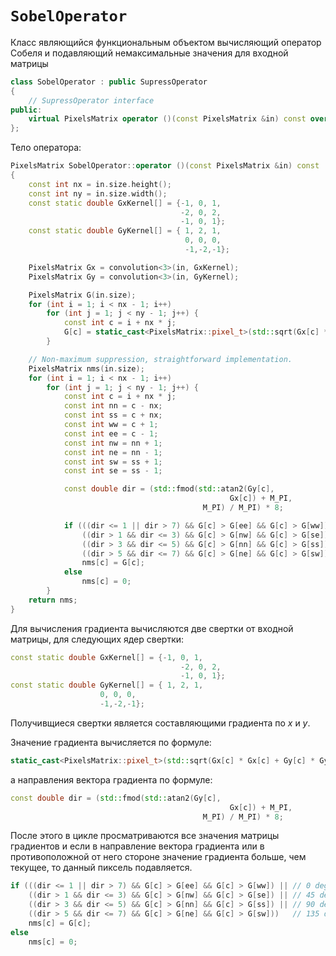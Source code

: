 # `SobelOperator`

Класс являющийся функциональным объектом вычисляющий оператор Собеля и подавляющий немаксимальные значения для входной матрицы

```C++
class SobelOperator : public SupressOperator
{
    // SupressOperator interface
public:
    virtual PixelsMatrix operator ()(const PixelsMatrix &in) const override;
};
```

Тело оператора:

```C++
PixelsMatrix SobelOperator::operator ()(const PixelsMatrix &in) const
{
    const int nx = in.size.height();
    const int ny = in.size.width();
    const static double GxKernel[] = {-1, 0, 1,
                                      -2, 0, 2,
                                      -1, 0, 1};
    const static double GyKernel[] = { 1, 2, 1,
                                       0, 0, 0,
                                       -1,-2,-1};

    PixelsMatrix Gx = convolution<3>(in, GxKernel);
    PixelsMatrix Gy = convolution<3>(in, GyKernel);

    PixelsMatrix G(in.size);
    for (int i = 1; i < nx - 1; i++)
        for (int j = 1; j < ny - 1; j++) {
            const int c = i + nx * j;
            G[c] = static_cast<PixelsMatrix::pixel_t>(std::sqrt(Gx[c] * Gx[c] + Gy[c] * Gy[c]));
        }

    // Non-maximum suppression, straightforward implementation.
    PixelsMatrix nms(in.size);
    for (int i = 1; i < nx - 1; i++)
        for (int j = 1; j < ny - 1; j++) {
            const int c = i + nx * j;
            const int nn = c - nx;
            const int ss = c + nx;
            const int ww = c + 1;
            const int ee = c - 1;
            const int nw = nn + 1;
            const int ne = nn - 1;
            const int sw = ss + 1;
            const int se = ss - 1;

            const double dir = (std::fmod(std::atan2(Gy[c],
                                                 Gx[c]) + M_PI,
                                           M_PI) / M_PI) * 8;

            if (((dir <= 1 || dir > 7) && G[c] > G[ee] && G[c] > G[ww]) || // 0 deg
                ((dir > 1 && dir <= 3) && G[c] > G[nw] && G[c] > G[se]) || // 45 deg
                ((dir > 3 && dir <= 5) && G[c] > G[nn] && G[c] > G[ss]) || // 90 deg
                ((dir > 5 && dir <= 7) && G[c] > G[ne] && G[c] > G[sw]))   // 135 deg
                nms[c] = G[c];
            else
                nms[c] = 0;
        }
    return nms;
}
```

Для вычисления градиента вычисляются две свертки от входной матрицы, для следующих ядер свертки:

```C++
const static double GxKernel[] = {-1, 0, 1,
                                      -2, 0, 2,
                                      -1, 0, 1};
const static double GyKernel[] = { 1, 2, 1,
				    0, 0, 0,
				    -1,-2,-1};
```

Получивщиеся свертки является составляющими градиента по *x* и *y*.

Значение градиента вычисляется по формуле:

```C++
static_cast<PixelsMatrix::pixel_t>(std::sqrt(Gx[c] * Gx[c] + Gy[c] * Gy[c]));
```

а направления вектора градиента по формуле:

```C++
const double dir = (std::fmod(std::atan2(Gy[c],
                                                 Gx[c]) + M_PI,
                                           M_PI) / M_PI) * 8;
```

После этого в цикле просматриваются все значения матрицы градиентов и если в направление вектора градиента или в противоположной от него стороне значение градиента больше, 
чем текущее, то данный пиксель подавляется.

```C++
if (((dir <= 1 || dir > 7) && G[c] > G[ee] && G[c] > G[ww]) || // 0 deg
    ((dir > 1 && dir <= 3) && G[c] > G[nw] && G[c] > G[se]) || // 45 deg
    ((dir > 3 && dir <= 5) && G[c] > G[nn] && G[c] > G[ss]) || // 90 deg
    ((dir > 5 && dir <= 7) && G[c] > G[ne] && G[c] > G[sw]))   // 135 deg
    nms[c] = G[c];
else
    nms[c] = 0;
```